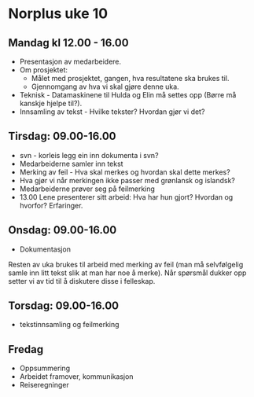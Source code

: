 # Norplus uke 10

## Mandag kl 12.00 - 16.00

* Presentasjon av medarbeidere.
* Om prosjektet:
    - Målet med prosjektet, gangen, hva resultatene ska brukes til.
    - Gjennomgang av hva vi skal gjøre denne uka.
* Teknisk - Datamaskinene til Hulda og Elin må settes opp (Børre må kanskje hjelpe til?).
* Innsamling av tekst - Hvilke tekster? Hvordan gjør vi det?

## Tirsdag: 09.00-16.00
* svn - korleis legg ein inn dokumenta i svn?
* Medarbeiderne samler inn tekst
* Merking av feil - Hva skal merkes og hvordan skal dette merkes?
* Hva gjør vi når merkingen ikke passer med grønlansk og islandsk?
* Medarbeiderne prøver seg på feilmerking
* 13.00 Lene presenterer sitt arbeid: Hva har hun gjort? Hvordan og hvorfor? Erfaringer.

## Onsdag: 09.00-16.00
* Dokumentasjon

Resten av uka brukes til arbeid med merking av feil (man må selvfølgelig samle inn litt tekst slik at man har noe å merke). Når spørsmål dukker opp setter vi av tid til å diskutere disse i felleskap.  

## Torsdag: 09.00-16.00

* tekstinnsamling og feilmerking

## Fredag 
* Oppsummering
* Arbeidet framover, kommunikasjon
* Reiseregninger
